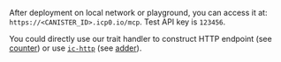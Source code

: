 After deployment on local network or playground, you can access it at: `https://<CANISTER_ID>.icp0.io/mcp`. Test API key is `123456`.

You could directly use our trait handler to construct HTTP endpoint (see [counter](./counter/)) or use [`ic-http`](https://github.com/ByteSmithLabs/ic-http) (see [adder](./adder/)).